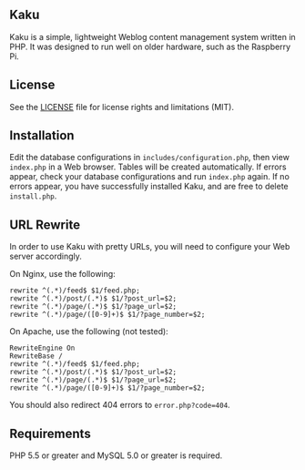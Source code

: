 ## Kaku
Kaku is a simple, lightweight Weblog content management system written in PHP. It was designed to run well on older hardware, such as the Raspberry Pi.

## License
See the [LICENSE](LICENSE.md) file for license rights and limitations (MIT).

## Installation
Edit the database configurations in `includes/configuration.php`, then view `index.php` in a Web browser. Tables will be created automatically. If errors appear, check your database configurations and run `index.php` again. If no errors appear, you have successfully installed Kaku, and are free to delete `install.php`.

## URL Rewrite
In order to use Kaku with pretty URLs, you will need to configure your Web server accordingly.

On Nginx, use the following:

```
rewrite ^(.*)/feed$ $1/feed.php;
rewrite ^(.*)/post/(.*)$ $1/?post_url=$2;
rewrite ^(.*)/page/(.*)$ $1/?page_url=$2;
rewrite ^(.*)/page/([0-9]+)$ $1/?page_number=$2;
```

On Apache, use the following (not tested):

```
RewriteEngine On
RewriteBase /
rewrite ^(.*)/feed$ $1/feed.php;
rewrite ^(.*)/post/(.*)$ $1/?post_url=$2;
rewrite ^(.*)/page/(.*)$ $1/?page_url=$2;
rewrite ^(.*)/page/([0-9]+)$ $1/?page_number=$2;
```

You should also redirect 404 errors to `error.php?code=404`.

## Requirements
PHP 5.5 or greater and MySQL 5.0 or greater is required.
